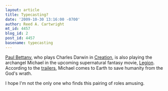 ```yaml
---
layout: article
title: Typecasting?
date: '2009-10-30 13:16:00 -0700'
author: Reed A. Cartwright
mt_id: 4457
blog_id: 2
post_id: 4457
basename: typecasting
---
```

[Paul Bettany](http://en.wikipedia.org/wiki/Paul_Bettany), who plays Charles Darwin in [Creation](http://pandasthumb.org/archives/2009/09/eugenie-scott-r.html), is also playing the archangel Michael in the upcoming supernatural fantasy movie, [Legion](http://en.wikipedia.org/wiki/Legion_%28film%29).  According to the [trailers](http://www.apple.com/trailers/sony_pictures/legion/), Michael comes to Earth to save humanity from the God's wrath.

I hope I'm not the only one who finds this pairing of roles amusing.
